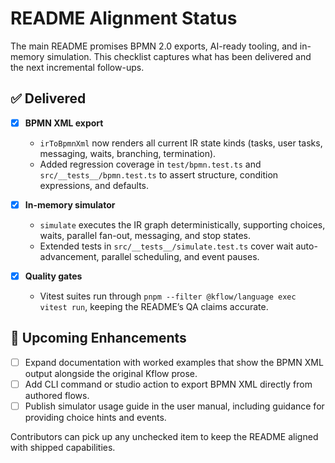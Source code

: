 # README Alignment Status

The main README promises BPMN 2.0 exports, AI-ready tooling, and in-memory simulation. This checklist captures what has been delivered and the next incremental follow-ups.

## ✅ Delivered

- [x] **BPMN XML export**
   - `irToBpmnXml` now renders all current IR state kinds (tasks, user tasks, messaging, waits, branching, termination).
   - Added regression coverage in `test/bpmn.test.ts` and `src/__tests__/bpmn.test.ts` to assert structure, condition expressions, and defaults.

- [x] **In-memory simulator**
   - `simulate` executes the IR graph deterministically, supporting choices, waits, parallel fan-out, messaging, and stop states.
   - Extended tests in `src/__tests__/simulate.test.ts` cover wait auto-advancement, parallel scheduling, and event pauses.

- [x] **Quality gates**
   - Vitest suites run through `pnpm --filter @kflow/language exec vitest run`, keeping the README’s QA claims accurate.

## 🔄 Upcoming Enhancements

- [ ] Expand documentation with worked examples that show the BPMN XML output alongside the original Kflow prose.
- [ ] Add CLI command or studio action to export BPMN XML directly from authored flows.
- [ ] Publish simulator usage guide in the user manual, including guidance for providing choice hints and events.

Contributors can pick up any unchecked item to keep the README aligned with shipped capabilities.
